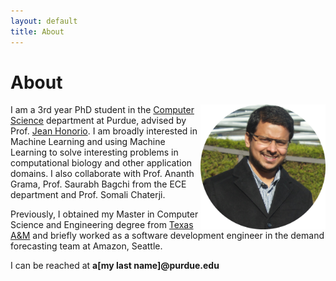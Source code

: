 ```yaml
---
layout: default
title: About
---
```


<div class="post">
	<h1 class="pageTitle">About</h1>
</div>

<img src="/assets/img/images/Asish.png" alt="Asish" style="width: 200px;float: right;"/>

I am a 3rd year PhD student in the [Computer Science](https://www.cs.purdue.edu) department at Purdue,
advised by Prof. [Jean Honorio](https://www.cs.purdue.edu/homes/jhonorio/).
I am broadly interested in Machine Learning and using Machine Learning to solve interesting problems in
computational biology and other application domains. I also collaborate with Prof. Ananth Grama, 
Prof. Saurabh Bagchi from the ECE department and Prof. Somali Chaterji.

Previously, I obtained my Master in Computer Science and Engineering degree from [Texas A\&M](https://www.tamu.edu)
and briefly worked as a software development engineer in the demand forecasting team at Amazon, Seattle.

I can be reached at **a[my last name]@purdue.edu**


